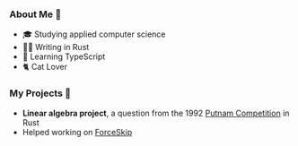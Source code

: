 ### About Me 👋

- 🎓 Studying applied computer science
- 👨‍💻 Writing in Rust
- 🌱 Learning TypeScript
- 🐈 Cat Lover

### My Projects 🔭
- **Linear algebra project**, a question from the 1992 [Putnam Competition](https://github.com/eliavaux/putnam-1992) in Rust
- Helped working on [ForceSkip](https://github.com/ppauel/youtube-forceskip)
